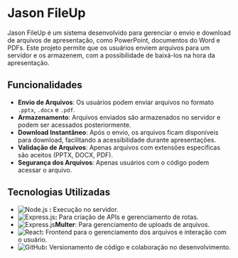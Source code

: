 # Jason FileUp

Jason FileUp é um sistema desenvolvido para gerenciar o envio e download de arquivos de apresentação, como PowerPoint, documentos do Word e PDFs. Este projeto permite que os usuários enviem arquivos para um servidor e os armazenem, com a possibilidade de baixá-los na hora da apresentação.

## Funcionalidades

- **Envio de Arquivos**: Os usuários podem enviar arquivos no formato `.pptx`, `.docx` e `.pdf`.
- **Armazenamento**: Arquivos enviados são armazenados no servidor e podem ser acessados posteriormente.
- **Download Instantâneo**: Após o envio, os arquivos ficam disponíveis para download, facilitando a acessibilidade durante apresentações.
- **Validação de Arquivos**: Apenas arquivos com extensões específicas são aceitos (PPTX, DOCX, PDF).
- **Segurança dos Arquivos**: Apenas usuários com o código podem acessar o arquivo.

## Tecnologias Utilizadas

- ![Node.js](https://img.shields.io/badge/Node.js-339933?style=flat-square&logo=node.js&logoColor=white) **:** Execução no servidor.
- ![Express.js](https://img.shields.io/badge/Express.js-000000?style=flat-square&logo=express&logoColor=white)**:** Para criação de APIs e gerenciamento de rotas.
- ![Express.js](https://img.shields.io/badge/Express.js-000000?style=flat-square&logo=express&logoColor=white)**Multer**: Para gerenciamento de uploads de arquivos.
- ![React](https://img.shields.io/badge/React-61DAFB?style=flat-square&logo=react&logoColor=black)**:** Frontend para o gerenciamento dos arquivos e interação com o usuário.
- ![GitHub](https://img.shields.io/badge/GitHub-181717?style=flat-square&logo=github&logoColor=white)**:** Versionamento de código e colaboração no desenvolvimento.

